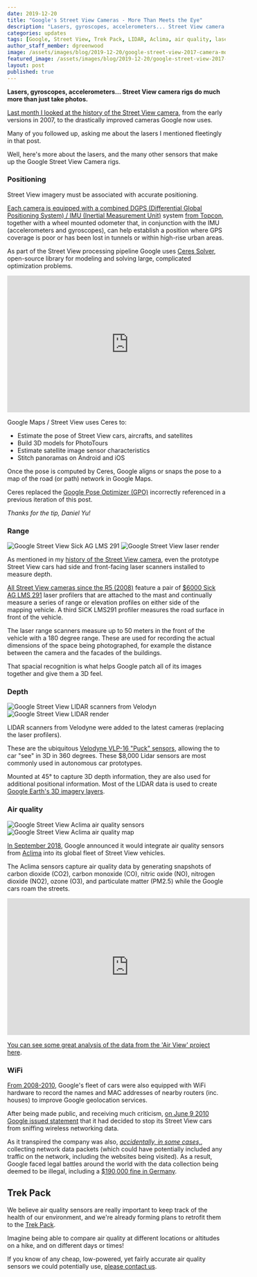 ```yaml
---
date: 2019-12-20
title: "Google's Street View Cameras - More Than Meets the Eye"
description: "Lasers, gyroscopes, accelerometers... Street View camera rigs do much more than just take photos."
categories: updates
tags: [Google, Street View, Trek Pack, LIDAR, Aclima, air quality, laser scanner, DGPS, GPS]
author_staff_member: dgreenwood
image: /assets/images/blog/2019-12-20/google-street-view-2017-camera-mounted-meta.jpg
featured_image: /assets/images/blog/2019-12-20/google-street-view-2017-camera-mounted-sm.jpg
layout: post
published: true
---
```


**Lasers, gyroscopes, accelerometers... Street View camera rigs do much more than just take photos.**

[Last month I looked at the history of the Street View camera](/blog/2019/history-of-google-street-view-cameras), from the early versions in 2007, to the drastically improved cameras Google now uses.

Many of you followed up, asking me about the lasers I mentioned fleetingly in that post.

Well, here's more about the lasers, and the many other sensors that make up the Google Street View Camera rigs.

### Positioning

Street View imagery must be associated with accurate positioning.

[Each camera is equipped with a combined DGPS (Differential Global Positioning System) / IMU (Inertial Measurement Unit)](https://books.google.co.uk/books?id=dGpQDwAAQBAJ&pg=PA83&lpg=PA83) system [from Topcon](https://www.topconpositioning.com/mapping), together with a wheel mounted odometer that, in conjunction with the IMU (accelerometers and gyroscopes), can help establish a position where GPS coverage is poor or has been lost in tunnels or within high-rise urban areas.

As part of the Street View processing pipeline Google uses [Ceres Solver](http://ceres-solver.org), open-source library for modeling and solving large, complicated optimization problems.

<iframe width="560" height="315" src="https://www.youtube.com/embed/z00ORu4bU-A" frameborder="0" allow="accelerometer; autoplay; encrypted-media; gyroscope; picture-in-picture" allowfullscreen></iframe>

Google Maps / Street View uses Ceres to:

* Estimate the pose of Street View cars, aircrafts, and satellites
* Build 3D models for PhotoTours
* Estimate satellite image sensor characteristics
* Stitch panoramas on Android and iOS

Once the pose is computed by Ceres, Google aligns or snaps the pose to a map of the road (or path) network in Google Maps.

Ceres replaced the [Google Pose Optimizer (GPO)](http://code.google.com/p/gpo/wiki/GPO) incorrectly referenced in a previous iteration of this post.

_Thanks for the tip, Daniel Yu!_

### Range

<img class="img-fluid" src="/assets/images/blog/2019-12-20/google-street-view-sick-lms-291.jpg" alt="Google Street View Sick AG LMS 291" title="Google Street View Sick AG LMS 291" />

<img class="img-fluid" src="/assets/images/blog/2019-12-20/google-street-view-camera-laser-output.png" alt="Google Street View laser render" title="Google Street View laser render" />

As mentioned in my [history of the Street View camera](/blog/2019/history-of-google-street-view-cameras), even the prototype Street View cars had side and front-facing laser scanners installed to measure depth.

[All Street View cameras since the R5 (2008)](https://books.google.co.uk/books?id=dGpQDwAAQBAJ&pg=PA83&lpg=PA83) feature a pair of [$6000 Sick AG LMS 291](https://www.sick.com/gb/en/detection-and-ranging-solutions/2d-lidar-sensors/lms2xx/lms291-s05/p/p109849) laser profilers that are attached to the mast and continually measure a series of range or elevation profiles on either side of the mapping vehicle. A third SICK LMS291 profiler measures the road surface in front of the vehicle.

The laser range scanners measure up to 50 meters in the front of the vehicle with a 180 degree range. These are used for recording the actual dimensions of the space being photographed, for example the distance between the camera and the facades of the buildings. 

That spacial recognition is what helps Google patch all of its images together and give them a 3D feel.

### Depth

<img class="img-fluid" src="/assets/images/blog/2019-12-20/google-street-view-lidar-velodyn.jpg" alt="Google Street View LIDAR scanners from Velodyn" title="Google Street View LIDAR scanners from Velodyn" />

<img class="img-fluid" src="/assets/images/blog/2019-12-20/google-street-view-camera-lidar-output.jpg" alt="Google Street View LIDAR render" title="Google Street View LIDAR render" />

LIDAR scanners from Velodyne were added to the latest cameras (replacing the laser profilers).

These are the ubiquitous [Velodyne VLP-16 "Puck" sensors](http://velodynelidar.com/products.html), allowing the to car "see" in 3D in 360 degrees. These $8,000 Lidar sensors are most commonly used in autonomous car prototypes.

Mounted at 45° to capture 3D depth information, they are also used for additional positional information. Most of the LIDAR data is used to create [Google Earth's 3D imagery layers](https://support.google.com/earth/answer/148131?hl=en).

### Air quality

<img class="img-fluid" src="/assets/images/blog/2019-12-20/google-street-view-aclima-air-quality.jpg" alt="Google Street View Aclima air quality sensors" title="Google Street View Aclima air quality sensors" />

<img class="img-fluid" src="/assets/images/blog/2019-12-20/google-street-view-aclima-air-quality-map.png" alt="Google Street View Aclima air quality map" title="Google Street View Aclima air quality map" />

[In September 2018](https://techcrunch.com/2018/09/12/google-street-view-cars-are-now-roaming-around-the-planet-checking-our-atmosphere-with-these-sensors/), Google announced it would integrate air quality sensors from [Aclima](https://aclima.io/#products) into its global fleet of Street View vehicles.

The Aclima sensors capture air quality data by generating snapshots of carbon dioxide (CO2), carbon monoxide (CO), nitric oxide (NO), nitrogen dioxide (NO2), ozone (O3), and particulate matter (PM2.5) while the Google cars roam the streets.

<iframe width="560" height="315" src="https://www.youtube.com/embed/mssOGUbqVuc" frameborder="0" allow="accelerometer; autoplay; encrypted-media; gyroscope; picture-in-picture" allowfullscreen></iframe>

[You can see some great analysis of the data from the 'Air View' project here](https://www.google.com/earth/outreach/special-projects/air-quality/).

### WiFi

[From 2008-2010](https://www.wired.com/2014/04/threatlevel_0401_streetview/), Google's fleet of cars were also equipped with WiFi hardware to record the names and MAC addresses of nearby routers (inc. houses) to improve Google geolocation services.

After being made public, and receiving much criticism, [on June 9 2010 Google issued statement](https://googleblog.blogspot.com/2010/05/wifi-data-collection-update.html) that it had decided to stop its Street View cars from sniffing wireless networking data.

As it transpired the company was also, [_accidentally, in some cases,_](https://publicpolicy.googleblog.com/2010/05/wifi-data-collection-update.html), collecting network data packets (which could have potentially included any traffic on the network, including the websites being visited). As a result, Google faced legal battles around the world with the data collection being deemed to be illegal, including a [$190,000 fine in Germany](https://www.engadget.com/2013-04-22-google-street-view-fine-germany.html).

## Trek Pack

We believe air quality sensors are really important to keep track of the health of our environment, and we're already forming plans to retrofit them to the [Trek Pack](/trek-pack).

Imagine being able to compare air quality at different locations or altitudes on a hike, and on different days or times!

If you know of any cheap, low-powered, yet fairly accurate air quality sensors we could potentially use, [please contact us](/contact).